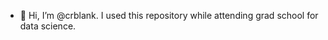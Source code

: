 - 👋 Hi, I’m @crblank. I used this repository while attending grad school for data science.
<!---
- 👀 I’m interested in ...
- 🌱 I’m currently learning ...
- 💞️ I’m looking to collaborate on ...
- 📫 How to reach me ...
--->

<!---
crblank/crblank is a ✨ special ✨ repository because its `README.md` (this file) appears on your GitHub profile.
You can click the Preview link to take a look at your changes.
--->
